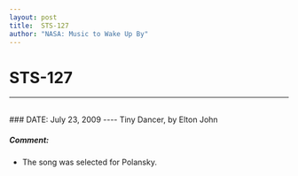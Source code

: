 ```yaml
---
layout: post
title:  STS-127
author: "NASA: Music to Wake Up By"
---
```


# STS-127
----
<br/>
### DATE: July 23, 2009
----
Tiny Dancer, by Elton John

##### Comment:
* The song was selected for Polansky.
